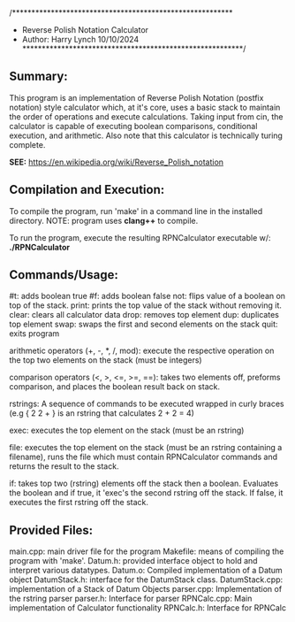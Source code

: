 /*********************************************************
* Reverse Polish Notation Calculator
* Author: Harry Lynch 10/10/2024
*********************************************************/

**Summary:**
------------------------------

   This program is an implementation of Reverse Polish Notation (postfix notation)
style calculator which, at it's core, uses a basic stack to maintain the order
of operations and execute calculations.  Taking input from cin, the calculator 
is capable of executing boolean comparisons, conditional execution, 
and arithmetic.  Also note that this calculator is technically turing complete.

**SEE:** https://en.wikipedia.org/wiki/Reverse_Polish_notation

**Compilation and Execution:**
-------------------------------

To compile the program, run 'make' in a command line in the installed 
directory. NOTE: program uses **clang++** to compile.

To run the program, execute the resulting RPNCalculator executable w/:
**./RPNCalculator**


**Commands/Usage:**
-----------------------------
#t: adds boolean true
#f: adds boolean false
not: flips value of a boolean on top of the stack.
print: prints the top value of the stack without removing it.
clear: clears all calculator data
drop: removes top element
dup: duplicates top element
swap: swaps the first and second elements on the stack
quit: exits program

arithmetic operators (+, -, *, /, mod): execute the respective operation on the
                    top two elements on the stack (must be integers)

comparison operators (<, >, <=, >=, ==): takes two elements off, preforms
                    comparison, and places the boolean result back on stack.

rstrings: A sequence of commands to be executed wrapped in curly braces 
          (e.g { 2 2 + } is an rstring that calculates 2 + 2 = 4)

exec: executes the top element on the stack (must be an rstring)

file: executes the top element on the stack (must be an rstring containing a filename),
      runs the file which must contain RPNCalculator commands and returns the 
      result to the stack.

if: takes top two (rstring) elements off the stack then a boolean.  Evaluates
    the boolean and if true, it 'exec's the second rstring off the stack.  If false,
    it executes the first rstring off the stack.

**Provided Files:**
-------------------------------
    
main.cpp: main driver file for the program
Makefile: means of compiling the program with 'make'.
Datum.h:  provided interface object to hold and interpret various datatypes.
Datum.o:  Compiled implementation of a Datum object
DatumStack.h:   interface for the DatumStack class.
DatumStack.cpp: implementation of a Stack of Datum Objects
parser.cpp:  Implementation of the rstring parser
parser.h:    Interface for parser
RPNCalc.cpp: Main implementation of Calculator functionality
RPNCalc.h:   Interface for RPNCalc